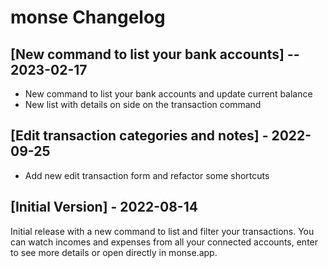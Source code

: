 # monse Changelog

## [New command to list your bank accounts] -- 2023-02-17

- New command to list your bank accounts and update current balance
- New list with details on side on the transaction command

## [Edit transaction categories and notes] - 2022-09-25

- Add new edit transaction form and refactor some shortcuts

## [Initial Version] - 2022-08-14

Initial release with a new command to list and filter your transactions. You can watch incomes and expenses from all your connected accounts, enter to see more details or open directly in monse.app.
